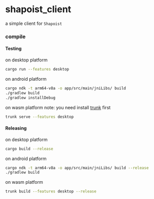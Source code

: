 # shapoist_client
a simple client for `Shapoist`

### compile

#### Testing

on desktop platform
```sh
cargo run --features desktop
```
on android platform
```sh
cargo ndk -t arm64-v8a -o app/src/main/jniLibs/ build
./gradlew build
./gradlew installDebug
```
on wasm platform
note: you need install [trunk](https://trunkrs.dev/) first
```sh
trunk serve --features desktop
```

#### Releasing
on desktop platform
```sh
cargo build --release
```
on android platform
```sh
cargo ndk -t arm64-v8a -o app/src/main/jniLibs/ build --release
./gradlew build
```
on wasm platform
```sh
trunk build --features desktop --release
```